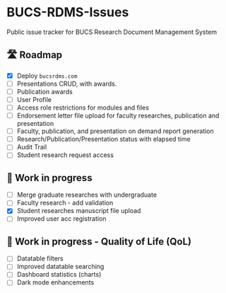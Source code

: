 # BUCS-RDMS-Issues
Public issue tracker for BUCS Research Document Management System

## 🛣️ Roadmap
- [x] Deploy `bucsrdms.com`
- [ ] Presentations CRUD, with awards.
- [ ] Publication awards
- [ ] User Profile
- [ ] Access role restrictions for modules and files
- [ ] Endorsement letter file upload for faculty researches, publication and presentation
- [ ] Faculty, publication, and presentation on demand report generation
- [ ] Research/Publication/Presentation status with elapsed time
- [ ] Audit Trail
- [ ] Student research request access

## 🎯 Work in progress
- [ ] Merge graduate researches with undergraduate
- [ ] Faculty research - add validation
- [x] Student researches manuscript file upload
- [ ] Improved user acc registration

## 🎯 Work in progress - Quality of Life (QoL)
- [ ] Datatable filters
- [ ] Improved datatable searching
- [ ] Dashboard statistics (charts)
- [ ] Dark mode enhancements
